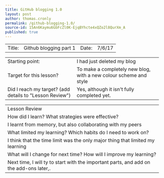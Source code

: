 ```yaml
---
title: GitHub blogging 1.0
layout: post
author: thomas.cronly
permalink: /github-blogging-1.0/
source-id: 15An6Kaymu6GbFcZl0K-EjqBYhcte4xQZo2l8QurXm_A
published: true
---
```

<table>
  <tr>
    <td>Title:  </td>
    <td>Github blogging part 1</td>
    <td> Date:  </td>
    <td>7/6/17</td>
  </tr>
</table>


<table>
  <tr>
    <td>Starting point:</td>
    <td>I had just deleted my blog</td>
  </tr>
  <tr>
    <td>Target for this lesson?</td>
    <td>To make a completely new blog, with a new colour scheme and style</td>
  </tr>
  <tr>
    <td>Did I reach my target? 
(add details to "Lesson Review")</td>
    <td>Yes, although it isn't fully completed yet.</td>
  </tr>
</table>


<table>
  <tr>
    <td>Lesson Review</td>
  </tr>
  <tr>
    <td>How did I learn? What strategies were effective? </td>
  </tr>
  <tr>
    <td>I learnt from memory, but also collaborating with my peers</td>
  </tr>
  <tr>
    <td>What limited my learning? Which habits do I need to work on? </td>
  </tr>
  <tr>
    <td>I think that the time limit was the only major thing that limited my learning</td>
  </tr>
  <tr>
    <td>What will I change for next time? How will I improve my learning?</td>
  </tr>
  <tr>
    <td>Next time, I will ty to start with the important parts, and add on the add-ons later,.</td>
  </tr>
</table>


